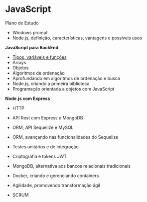 # JavaScript
Plano de Estudo

- Windows prompt
- Node.js, definição, características, vantagens e possíveis usos

**JavaScript para BackEnd**
- <a href="/JavaScript - tipos, variaveis e funcoes">Tipos, variáveis e funções</a>
- Arrays
- Objetos
- Algoritmos de ordenação
- Aprofundando em algoritmos de ordenação e busca
- Node.js, criando a primeira biblioteca
- Programação orientada a objetos com JavaScript

**Node.js com Express**
- HTTP
- API Rest com Express e MongoDB
- ORM, API Sequelize e MySQL
- ORM, avançando nas funcionalidades do Sequelize
- Testes unitários e de integração
- Criptografia e tokens JWT

- MongoDB, alternativa aos bancos relacionais tradicionais
- Docker, criando e gerenciando containers
- Agilidade, promovendo transformação ágil
- SCRUM
